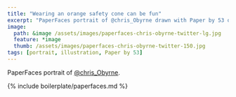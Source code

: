 ```yaml
---
title: "Wearing an orange safety cone can be fun"
excerpt: "PaperFaces portrait of @chris_Obyrne drawn with Paper by 53 on an iPad."
image: 
  path: &image /assets/images/paperfaces-chris-obyrne-twitter-lg.jpg 
  feature: *image
  thumb: /assets/images/paperfaces-chris-obyrne-twitter-150.jpg
tags: [portrait, illustration, Paper by 53]
---
```


PaperFaces portrait of [@chris_Obyrne](http://twitter.com/chris_Obyrne).

{% include boilerplate/paperfaces.md %}